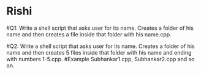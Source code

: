 # Rishi
#Q1: Write a shell script that asks user for its name. Creates a folder of his name and then creates a file inside that folder with his name.cpp.

#Q2: Write a shell script that asks user for its name. Creates a folder of his name and then creates 5 files inside that folder with his name and ending with numbers 1-5.cpp. 
#Example Subhankar1.cpp, Subhankar2.cpp and so on. 
